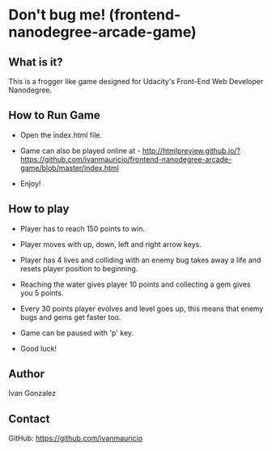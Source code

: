 Don't bug me! (frontend-nanodegree-arcade-game)
===============================================


What is it?
-----------

  This is a frogger like game designed for Udacity's Front-End Web Developer Nanodegree.


How to Run Game
---------------

  * Open the index.html file.

  * Game can also be played online at -
    http://htmlpreview.github.io/?https://github.com/ivanmauricio/frontend-nanodegree-arcade-game/blob/master/index.html

  * Enjoy!


How to play
-----------

  * Player has to reach 150 points to win.

  * Player moves with up, down, left and right arrow keys.

  * Player has 4 lives and colliding with an enemy bug takes away a life and resets player position to beginning.

  * Reaching the water gives player 10 points and collecting a gem gives you 5 points.

  * Every 30 points player evolves and level goes up, this means that enemy bugs and gems get faster too.

  * Game can be paused with 'p' key.

  * Good luck!


Author
------

  Ivan Gonzalez


Contact
-------

  GitHub: https://github.com/ivanmauricio